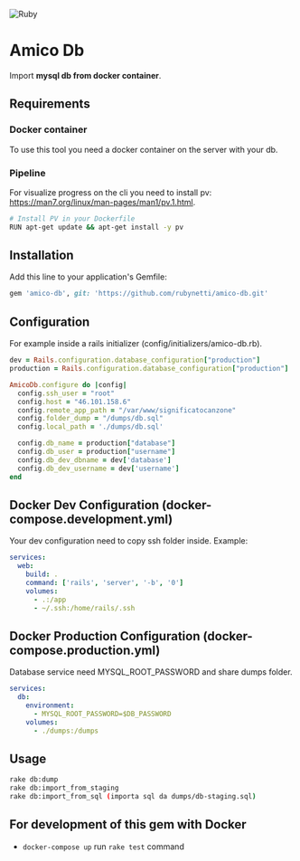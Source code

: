 ![Ruby](https://github.com/rubynetti/amico-db/workflows/Ruby/badge.svg)

# Amico Db

Import **mysql db from docker container**.

## Requirements

### Docker container
To use this tool you need a docker container on the server with your db.

### Pipeline
For visualize progress on the cli you need to install pv: https://man7.org/linux/man-pages/man1/pv.1.html.

```bash
# Install PV in your Dockerfile
RUN apt-get update && apt-get install -y pv

```

## Installation

Add this line to your application's Gemfile:

```ruby
gem 'amico-db', git: 'https://github.com/rubynetti/amico-db.git'
```

## Configuration

For example inside a rails initializer (config/initializers/amico-db.rb).

```ruby
dev = Rails.configuration.database_configuration["production"]
production = Rails.configuration.database_configuration["production"]

AmicoDb.configure do |config|
  config.ssh_user = "root"
  config.host = "46.101.158.6"
  config.remote_app_path = "/var/www/significatocanzone"
  config.folder_dump = "/dumps/db.sql"
  config.local_path = './dumps/db.sql'

  config.db_name = production["database"]
  config.db_user = production["username"]
  config.db_dev_dbname = dev['database']
  config.db_dev_username = dev['username']
end

```

## Docker Dev Configuration (docker-compose.development.yml)

Your dev configuration need to copy ssh folder inside.
Example:

```yaml
services:
  web:
    build: .
    command: ['rails', 'server', '-b', '0']
    volumes:
      - .:/app
      - ~/.ssh:/home/rails/.ssh
```

## Docker Production Configuration (docker-compose.production.yml)

Database service need MYSQL_ROOT_PASSWORD and share dumps folder.

```yaml
services:
  db:
    environment:
      - MYSQL_ROOT_PASSWORD=$DB_PASSWORD
    volumes:
      - ./dumps:/dumps
```

## Usage

```bash
rake db:dump
rake db:import_from_staging
rake db:import_from_sql (importa sql da dumps/db-staging.sql)
```

## For development of this gem with Docker

- `docker-compose up` run `rake test` command
